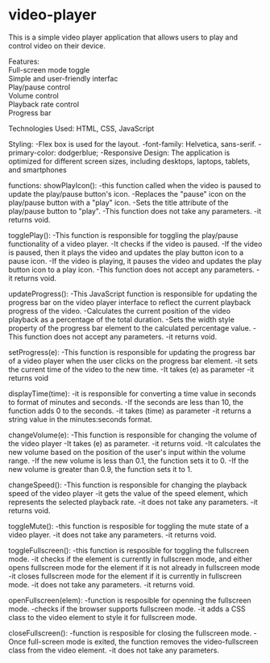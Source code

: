 # video-player

This is a simple video player application that allows users to play and control video on their device.<br>

Features:<br>
Full-screen mode toggle<br>
Simple and user-friendly interfac<br>
Play/pause control<br>
Volume control<br>
Playback rate control<br>
Progress bar<br>

Technologies Used:
HTML, CSS, JavaScript

Styling:
-Flex box is used for the layout.
-font-family: Helvetica, sans-serif.
-primary-color: dodgerblue;
-Responsive Design: The application is optimized for different screen sizes, including desktops, laptops, tablets, and smartphones

functions:
showPlayIcon():
-this function called when the video is paused to update the play/pause button's icon.
-Replaces the "pause" icon on the play/pause button with a "play" icon.
-Sets the title attribute of the play/pause button to "play".
-This function does not take any parameters.
-it returns void.

togglePlay():
-This function is responsible for toggling the play/pause functionality of a video player.
-It checks if the video is paused.
-If the video is paused, then it plays the video and updates the play button icon to a pause icon.
-If the video is playing, it pauses the video and updates the play button icon to a play icon.
-This function does not accept any parameters.
-it returns void.

updateProgress():
-This JavaScript function is responsible for updating the progress bar on the video player interface to reflect the current playback progress of the video.
-Calculates the current position of the video playback as a percentage of the total duration.
-Sets the width style property of the progress bar element to the calculated percentage value.
-This function does not accept any parameters.
-it returns void.

setProgress(e):
-This function is responsible for updating the progress bar of a video player when the user clicks on the progress bar element.
-it sets the current time of the video to the new time.
-It takes (e) as parameter
-it returns void

displayTime(time):
-it is responsible for converting a time value in seconds to format of minutes and seconds.
-If the seconds are less than 10, the function adds 0 to the seconds.
-it takes (time) as parameter
-it returns a string value in the minutes:seconds format.

changeVolume(e):
-This function is responsible for changing the volume of the video player
-It takes (e) as parameter.
-it returns void.
-It calculates the new volume based on the position of the user's input within the volume range.
-If the new volume is less than 0.1, the function sets it to 0.
-If the new volume is greater than 0.9, the function sets it to 1.

changeSpeed():
-This function is responsible for changing the playback speed of the video player
-it gets the value of the speed element, which represents the selected playback rate.
-it does not take any parameters.
-it returns void.

toggleMute():
-this function is resposible for toggling the mute state of a video player.
-it does not take any parameters.
-it returns void.

toggleFullscreen():
-this function is resposible for toggling the fullscreen mode.
-it checks if the element is currently in fullscreen mode, and either opens fullscreen mode for the element if it is not already in fullscreen mode
-it closes fullscreen mode for the element if it is currently in fullscreen mode.
-it does not take any parameters.
-it returns void.

openFullscreen(elem):
-function is resposible for openning the fullscreen mode.
-checks if the browser supports fullscreen mode.
-it adds a CSS class to the video element to style it for fullscreen mode.

closeFullscreen():
-function is resposible for closing the fullscreen mode.
-Once full-screen mode is exited, the function removes the video-fullscreen class from the video element.
-it does not take any parameters.
